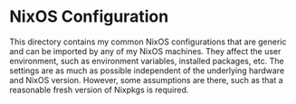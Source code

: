 # NixOS Configuration

This directory contains my common NixOS configurations that are generic and can
be imported by any of my NixOS machines. They affect the user environment, such
as environment variables, installed packages, etc. The settings are as much as
possible independent of the underlying hardware and NixOS version. However, some
assumptions are there, such as that a reasonable fresh version of Nixpkgs is
required.
